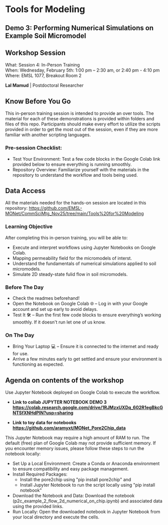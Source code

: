 # Tools for Modeling
## Demo 3: Performing Numerical Simulations on Example Soil Micromodel
## Workshop Session
What: Session 4: In-Person Training   <br>
When: Wednesday, February 5th: 1:00 pm – 2:30 am, or  2:40 pm - 4:10 pm <br>
Where:  EMSL 1077, Breakout Room 2

**Lal Mamud** | Postdoctoral Researcher   <br>

## Know Before You Go
This in-person training session is intended to provide an over tools. The material for each of these demonstrations is provided within folders and files of this repo. Participants should make every effort to utilize the scripts provided in order to get the most out of the session, even if they are more familiar with another scripting languages.
### Pre-session Checklist:
- Test Your Environment: Test a few code blocks in the Google Colab link provided below to ensure everything is running smoothly.
- Repository Overview: Familiarize yourself with the materials in the repository to understand the workflow and tools being used.

## Data Access
All the materials needed for the hands-on session are located in this repository: https://github.com/EMSL-MONet/CommSciMtg_Nov25/tree/main/Tools%20for%20Modeling

### Learning Objective
After completing this in-person training, you will be able to:
- Execute and interpret workflows using Jupyter Notebooks on Google Colab.
- Mapping permeability field for the micromodels of interst.
- Understand the fundamentals of numerical simulations applied to soil micromodels.
- Simulate 2D steady-state fulid flow in soil micromodels.

### Before The Day
- Check the readmes beforehand!
- Open the Notebook on Google Colab 🌐 – Log in with your Google account and set up early to avoid delays.
- Test It 🛠️ – Run the first few code blocks to ensure everything’s working smoothly. If it doesn't run let one of us know. 

### On The Day
- Bring Your Laptop 💻 – Ensure it is connected to the internet and ready for use.
- Arrive a few minutes early to get settled and ensure your environment is functioning as expected.

## Agenda on contents of the workshop
Use Jupyter Notebook deployed on Google Colab to execute the workflow.  
  - **Link to collab JUPYTER NOTEBOOK DEMO 3 https://colab.research.google.com/drive/1RJMzxUXDq_602R1egBkcGNTSfXNHdPIN?usp=sharing**
  
  - **Link to toy data for notebooks https://github.com/aramyxt/MONet_Pore2Chip_data**

This Jupyter Notebook may require a high amount of RAM to run. The default (free) plan of Google Colab may not provide sufficient memory. 
If you encounter memory issues, please follow these steps to run the notebook locally:
- Set Up a Local Environment: Create a Conda or Anaconda environment to ensure compatibility and easy package management.
- Install Required Packages:
  - Install the pore2chip using "pip install pore2chip" and
  - Install Jupyter Notebook to run the script locally using "pip install notebook"
- Download the Notebook and Data: Download the notebook (p2c_example_2_flow_2d_numerical_on_chip.ipynb) and associated data using the provided links.
- Run Locally: Open the downloaded notebook in Jupyter Notebook from your local directory and execute the cells.
